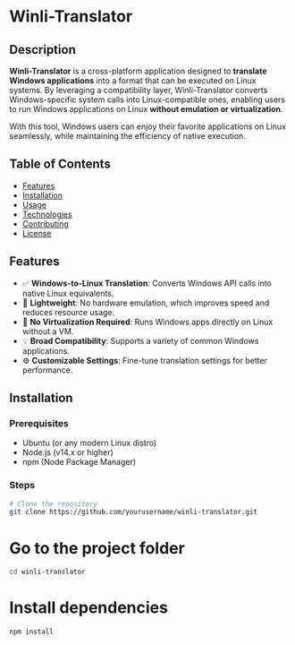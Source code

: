 # Winli-Translator

## Description
**Winli-Translator** is a cross-platform application designed to **translate Windows applications** into a format that can be executed on Linux systems. By leveraging a compatibility layer, Winli-Translator converts Windows-specific system calls into Linux-compatible ones, enabling users to run Windows applications on Linux **without emulation or virtualization**.

With this tool, Windows users can enjoy their favorite applications on Linux seamlessly, while maintaining the efficiency of native execution.

## Table of Contents
- [Features](#features)
- [Installation](#installation)
- [Usage](#usage)
- [Technologies](#technologies)
- [Contributing](#contributing)
- [License](#license)

## Features
- ✅ **Windows-to-Linux Translation**: Converts Windows API calls into native Linux equivalents.
- 🚀 **Lightweight**: No hardware emulation, which improves speed and reduces resource usage.
- 🧠 **No Virtualization Required**: Runs Windows apps directly on Linux without a VM.
- 💡 **Broad Compatibility**: Supports a variety of common Windows applications.
- ⚙️ **Customizable Settings**: Fine-tune translation settings for better performance.

## Installation

### Prerequisites
- Ubuntu (or any modern Linux distro)
- Node.js (v14.x or higher)
- npm (Node Package Manager)

### Steps

```bash
# Clone the repository
git clone https://github.com/yourusername/winli-translator.git
```

# Go to the project folder
```bash
cd winli-translator
```

# Install dependencies
```bash
npm install
```


